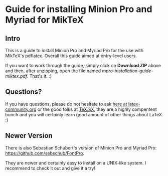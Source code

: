 Guide for installing Minion Pro and Myriad for MikTeX
====================

Intro
----------

This is a guide to install Minion Pro and Myriad Pro for the use with MikTeX's pdflatex. Overall this guide aimed at entry-level users. 

If you want to work through the guide, simply click on **Download ZIP** above and then, after unzipping, open the file named *mpro-installation-guide-miktex.pdf*. That's it. :)

Questions?
-------------

If you have questions, please do not hesitate to ask [here at latex-community.org](http://latex-community.org/forum/viewtopic.php?f=48&t=9274) or the good folks at [TeX.SX](http://tex.stackexchange.com), they are a highly compentent bunch and you will certainly learn good amount of other things about LaTeX. :)

Newer Version
------------------

There is also Sebastian Schubert's version of Minion Pro and Myriad Pro: https://github.com/sebschub/FontPro.

They are newer and certainly easy to install on a UNIX-like system. I recommend to check it out and give it a try!